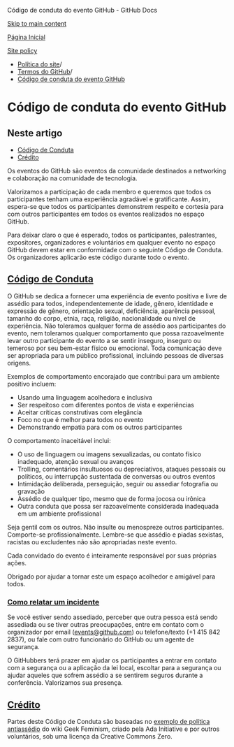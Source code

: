 Código de conduta do evento GitHub - GitHub Docs

[Skip to main content](#main-content)

[Página Inicial](/pt)

[Site policy](/pt/site-policy)

* [Política do site](/pt/site-policy)/
* [Termos do GitHub](/pt/site-policy/github-terms)/
* [Código de conduta do evento GitHub](/pt/site-policy/github-terms/github-event-code-of-conduct)

Código de conduta do evento GitHub
==========

Neste artigo
----------

* [Código de Conduta](#code-of-conduct)
* [Crédito](#credit)

Os eventos do GitHub são eventos da comunidade destinados a networking e colaboração na comunidade de tecnologia.

Valorizamos a participação de cada membro e queremos que todos os participantes tenham uma experiência agradável e gratificante. Assim, espera-se que todos os participantes demonstrem respeito e cortesia para com outros participantes em todos os eventos realizados no espaço GitHub.

Para deixar claro o que é esperado, todos os participantes, palestrantes, expositores, organizadores e voluntários em qualquer evento no espaço GitHub devem estar em conformidade com o seguinte Código de Conduta. Os organizadores aplicarão este código durante todo o evento.

[Código de Conduta](#code-of-conduct)
----------

O GitHub se dedica a fornecer uma experiência de evento positiva e livre de assédio para todos, independentemente de idade, gênero, identidade e expressão de gênero, orientação sexual, deficiência, aparência pessoal, tamanho do corpo, etnia, raça, religião, nacionalidade ou nível de experiência. Não toleramos qualquer forma de assédio aos participantes do evento, nem toleramos qualquer comportamento que possa razoavelmente levar outro participante do evento a se sentir inseguro, inseguro ou temeroso por seu bem-estar físico ou emocional. Toda comunicação deve ser apropriada para um público profissional, incluindo pessoas de diversas origens.

Exemplos de comportamento encorajado que contribui para um ambiente positivo incluem:

* Usando uma linguagem acolhedora e inclusiva
* Ser respeitoso com diferentes pontos de vista e experiências
* Aceitar críticas construtivas com elegância
* Foco no que é melhor para todos no evento
* Demonstrando empatia para com os outros participantes

O comportamento inaceitável inclui:

* O uso de linguagem ou imagens sexualizadas, ou contato físico inadequado, atenção sexual ou avanços
* Trolling, comentários insultuosos ou depreciativos, ataques pessoais ou políticos, ou interrupção sustentada de conversas ou outros eventos
* Intimidação deliberada, perseguição, seguir ou assediar fotografia ou gravação
* Assédio de qualquer tipo, mesmo que de forma jocosa ou irônica
* Outra conduta que possa ser razoavelmente considerada inadequada em um ambiente profissional

Seja gentil com os outros. Não insulte ou menospreze outros participantes. Comporte-se profissionalmente. Lembre-se que assédio e piadas sexistas, racistas ou excludentes não são apropriadas neste evento.

Cada convidado do evento é inteiramente responsável por suas próprias ações.

Obrigado por ajudar a tornar este um espaço acolhedor e amigável para todos.

### [Como relatar um incidente](#reporting-an-incident) ###

Se você estiver sendo assediado, perceber que outra pessoa está sendo assediada ou se tiver outras preocupações, entre em contato com o organizador por email ([events@github.com](mailto:events@github.com)) ou telefone/texto (+1 415 842 2837), ou fale com outro funcionário do GitHub ou um agente de segurança.

O GitHubbers terá prazer em ajudar os participantes a entrar em contato com a segurança ou a aplicação da lei local, escoltar para a segurança ou ajudar aqueles que sofrem assédio a se sentirem seguros durante a conferência. Valorizamos sua presença.

[Crédito](#credit)
----------

Partes deste Código de Conduta são baseadas no [exemplo de política antiassédio](https://geekfeminism.wikia.org/wiki/Conference_anti-harassment/Policy) do wiki Geek Feminism, criado pela Ada Initiative e por outros voluntários, sob uma licença da Creative Commons Zero.

